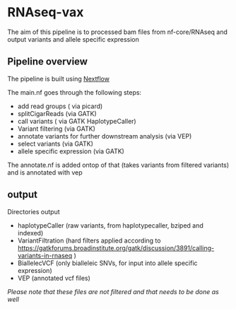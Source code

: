 # RNAseq-vax
The aim of this pipeline is to processed bam files from nf-core/RNAseq and output variants and allele specific expression

## Pipeline overview
The pipeline is built using [Nextflow](https://www.nextflow.io/)

The main.nf goes through the following steps:

* add read groups ( via picard)
* splitCigarReads (via GATK)
* call variants ( via GATK HaplotypeCaller)
* Variant filtering (via GATK)
* annotate variants for further downstream analysis (via VEP)
* select variants (via GATK)
* allele specific expression (via GATK)

The annotate.nf is added ontop of that (takes variants from filtered variants) and is annotated with vep 


## output

Directories output
* haplotypeCaller (raw variants, from haplotypecaller, bziped and indexed)
* VariantFiltration (hard filters applied according to https://gatkforums.broadinstitute.org/gatk/discussion/3891/calling-variants-in-rnaseq )
* BiallelecVCF (only bialleleic SNVs, for input into allele specific expression)
* VEP (annotated vcf files)

*Please note that these files are not filtered and that needs to be done as well*